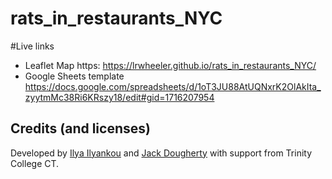 # rats_in_restaurants_NYC
#Live links
- Leaflet Map https: https://lrwheeler.github.io/rats_in_restaurants_NYC/
- Google Sheets template https://docs.google.com/spreadsheets/d/1oT3JU88AtUQNxrK2OlAkIta_zyytmMc38Ri6KRszy18/edit#gid=1716207954

## Credits (and licenses)
Developed by [Ilya Ilyankou](https://github.com/ilyankou) and [Jack Dougherty](https://github.com/jackdougherty) with support from Trinity College CT.
